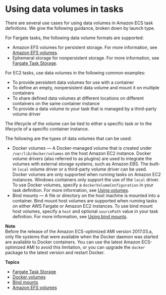 # Using data volumes in tasks<a name="using_data_volumes"></a>

There are several use cases for using data volumes in Amazon ECS task definitions\. We give the following guidance, broken down by launch type\.

For Fargate tasks, the following data volume formats are supported:
+ Amazon EFS volumes for persistent storage\. For more information, see [Amazon EFS volumes](efs-volumes.md)\.
+ Ephemeral storage for nonpersistent storage\. For more information, see [Fargate Task Storage](fargate-task-storage.md)\.

For EC2 tasks, use data volumes in the following common examples: 
+ To provide persistent data volumes for use with a container
+ To define an empty, nonpersistent data volume and mount it on multiple containers
+ To share defined data volumes at different locations on different containers on the same container instance
+ To provide a data volume to your task that is managed by a third\-party volume driver

The lifecycle of the volume can be tied to either a specific task or to the lifecycle of a specific container instance\.

The following are the types of data volumes that can be used:
+ Docker volumes — A Docker\-managed volume that is created under `/var/lib/docker/volumes` on the host Amazon EC2 instance\. Docker volume drivers \(also referred to as plugins\) are used to integrate the volumes with external storage systems, such as Amazon EBS\. The built\-in `local` volume driver or a third\-party volume driver can be used\. Docker volumes are only supported when running tasks on Amazon EC2 instances\. Windows containers only support the use of the `local` driver\. To use Docker volumes, specify a `dockerVolumeConfiguration` in your task definition\. For more information, see [Using volumes](https://docs.docker.com/storage/volumes/)\.
+ Bind mounts — A file or directory on the host machine is mounted into a container\. Bind mount host volumes are supported when running tasks on either AWS Fargate or Amazon EC2 instances\. To use bind mount host volumes, specify a `host` and optional `sourcePath` value in your task definition\. For more information, see [Using bind mounts](https://docs.docker.com/storage/bind-mounts/)\.

**Note**  
Before the release of the Amazon ECS\-optimized AMI version 2017\.03\.a, only file systems that were available when the Docker daemon was started are available to Docker containers\. You can use the latest Amazon ECS\-optimized AMI to avoid this limitation, or you can upgrade the `docker` package to the latest version and restart Docker\.

**Topics**
+ [Fargate Task Storage](fargate-task-storage.md)
+ [Docker volumes](docker-volumes.md)
+ [Bind mounts](bind-mounts.md)
+ [Amazon EFS volumes](efs-volumes.md)